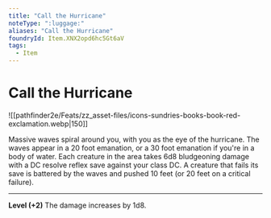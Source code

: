 ```yaml
---
title: "Call the Hurricane"
noteType: ":luggage:"
aliases: "Call the Hurricane"
foundryId: Item.XNX2opd6hc5Gt6aV
tags:
  - Item
---
```


# Call the Hurricane
![[pathfinder2e/Feats/zz_asset-files/icons-sundries-books-book-red-exclamation.webp|150]]

Massive waves spiral around you, with you as the eye of the hurricane. The waves appear in a 20 foot emanation, or a 30 foot emanation if you're in a body of water. Each creature in the area takes 6d8 bludgeoning  damage with a DC resolve reflex save against your class DC. A creature that fails its save is battered by the waves and pushed 10 feet (or 20 feet on a critical failure).

* * *

**Level (+2)** The damage increases by 1d8.
